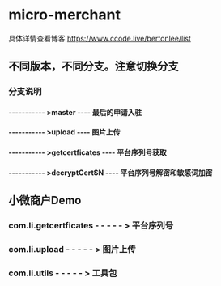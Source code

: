 # micro-merchant
具体详情查看博客
https://www.ccode.live/bertonlee/list
## 不同版本，不同分支。注意切换分支
### 分支说明
#### ----------- >master  ----  最后的申请入驻
#### ----------- >upload  ----  图片上传
#### ----------- >getcertficates  ----  平台序列号获取
#### ----------- >decryptCertSN  ----  平台序列号解密和敏感词加密
## 小微商户Demo
### com.li.getcertficates - - - - - > 平台序列号
### com.li.upload - - - - - > 图片上传
### com.li.utils - - - - - > 工具包
